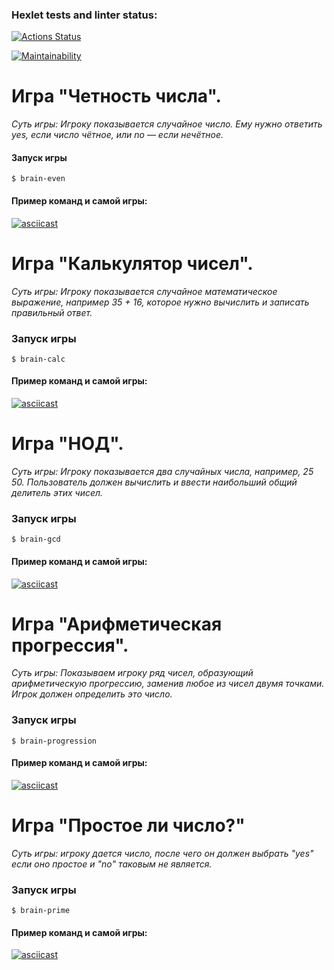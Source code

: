 ### Hexlet tests and linter status:
[![Actions Status](https://github.com/SoulVayne/frontend-project-44/actions/workflows/hexlet-check.yml/badge.svg)](https://github.com/SoulVayne/frontend-project-44/actions)

[![Maintainability](https://api.codeclimate.com/v1/badges/f56c6df833ce6ce345bc/maintainability)](https://codeclimate.com/github/SoulVayne/frontend-project-44/maintainability)
# **Игра "Четность числа"**.

*Суть игры: Игроку показывается случайное число. Ему нужно ответить yes, если число чётное, или no — если нечётное.*
#### Запуск игры
```
$ brain-even
```
#### Пример команд и самой игры:
[![asciicast](https://asciinema.org/a/Nk3loehGG2AvBb2SWCTZsw0UC.svg)](https://asciinema.org/a/Nk3loehGG2AvBb2SWCTZsw0UC)

# **Игра "Калькулятор чисел"**.

*Суть игры: Игроку показывается случайное математическое выражение, например 35 + 16, которое нужно вычислить и записать правильный ответ.*
### Запуск игры
```
$ brain-calc
```
#### Пример команд и самой игры:
[![asciicast](https://asciinema.org/a/6gTFKJKR4I03QjKhIcyxc28Xz.svg)](https://asciinema.org/a/6gTFKJKR4I03QjKhIcyxc28Xz)

# **Игра "НОД"**.

*Суть игры: Игроку показывается два случайных числа, например, 25 50. Пользователь должен вычислить и ввести наибольший общий делитель этих чисел.*
### Запуск игры
```
$ brain-gcd
```
#### Пример команд и самой игры:
[![asciicast](https://asciinema.org/a/F0Cex6R3mPffs3lyASBWdTTsr.svg)](https://asciinema.org/a/F0Cex6R3mPffs3lyASBWdTTsr)

# **Игра "Арифметическая прогрессия"**.

*Суть игры: Показываем игроку ряд чисел, образующий арифметическую прогрессию, заменив любое из чисел двумя точками. Игрок должен определить это число.*
### Запуск игры
```
$ brain-progression
```
#### Пример команд и самой игры:
[![asciicast](https://asciinema.org/a/dxax6vHR7RZDdIVJzpRv6yzjG.svg)](https://asciinema.org/a/dxax6vHR7RZDdIVJzpRv6yzjG)

# **Игра "Простое ли число?"**

*Суть игры: игроку дается число, после чего он должен выбрать "yes" если оно простое и "no" таковым не является.*
### Запуск игры
```
$ brain-prime
```
#### Пример команд и самой игры:
[![asciicast](https://asciinema.org/a/JduVBKiBk7mri2OcgMyAtJIaw.svg)](https://asciinema.org/a/JduVBKiBk7mri2OcgMyAtJIaw)
